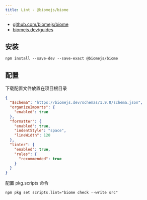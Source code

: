 ```yaml
---
title: Lint - @biomejs/biome
---
```


- [github.com/biomejs/biome](https://github.com/biomejs/biome)
- [biomejs.dev/guides](https://biomejs.dev/guides/getting-started/)

## 安装

```shell npm2yarn
npm install --save-dev --save-exact @biomejs/biome
```

## 配置

下载配置文件放置在项目根目录

```json title="biome.json"
{
  "$schema": "https://biomejs.dev/schemas/1.9.0/schema.json",
  "organizeImports": {
    "enabled": true
  },
  "formatter": {
    "enabled": true,
    "indentStyle": "space",
    "lineWidth": 120
  },
  "linter": {
    "enabled": true,
    "rules": {
      "recommended": true
    }
  }
}
```

配置 pkg.scripts 命令

```shell npm2yarn
npm pkg set scripts.lint="biome check --write src"
```
